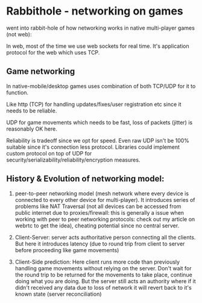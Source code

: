 # Rabbithole - networking on games

went into rabbit-hole of how networking works in native multi-player games (not web):

In web, most of the time we use web sockets for real time. It's application protocol for the web which uses TCP.


## Game networking 
In native-mobile/desktop games uses combination of both TCP/UDP for it to function. 

Like http (TCP) for handling updates/fixes/user registration etc since it needs to be reliable. 

UDP for game movements which needs to be fast, loss of packets (jitter) is reasonably OK here. 

Reliability is tradeoff since we opt for speed. Even raw UDP isn't be 100% suitable since it's connection less protocol. Libraries could implement custom protocol on top of UDP for security/serializability/reliability/encryption measures. 

## History & Evolution of networking model:

1. peer-to-peer networking model (mesh network where every device is connected to every other device for multi-player). It introduces series of problems like NAT Traversal (not all devices can be accessed from public internet due to proxies/firewall: this is generally a issue when working with peer to peer networking protocols: check out my article on webrtc to get the idea), cheating potential since no central server. 

2. Client-Server: server acts authoritative person connecting all the clients. But here it introduces latency (due to round trip from client to server before proceeding like game movements)

3. Client-Side prediction: Here client runs more code than previously handling game movements without relying on the server. Don't wait for the round trip to be returned for the movements to take place, continue doing what you are doing. But the server still acts an authority where if it didn't received any data due to loss of network it will revert back to it's known state (server reconciliation)